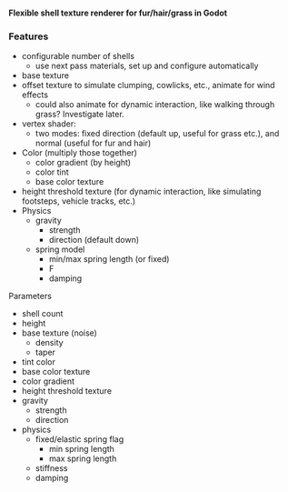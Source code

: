 #### Flexible shell texture renderer for fur/hair/grass in Godot

### Features

- configurable number of shells
  - use next pass materials, set up and configure automatically
- base texture
- offset texture to simulate clumping, cowlicks, etc., animate for wind effects
  - could also animate for dynamic interaction, like walking through grass? Investigate later.
- vertex shader:
  - two modes: fixed direction (default up, useful for grass etc.), and normal (useful for fur and hair)
- Color (multiply those together)
  - color gradient (by height)
  - color tint
  - base color texture
- height threshold texture (for dynamic interaction, like simulating footsteps, vehicle tracks, etc.)
- Physics
  - gravity
    - strength
    - direction (default down)
  - spring model
    - min/max spring length (or fixed)
    - F
    - damping


Parameters
- shell count
- height
- base texture (noise)
  - density
  - taper
- tint color
- base color texture
- color gradient
- height threshold texture
- gravity
  - strength
  - direction
- physics
  - fixed/elastic spring flag
    - min spring length
    - max spring length
  - stiffness
  - damping
